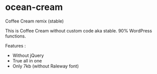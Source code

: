 # ocean-cream
Coffee Cream remix (stable)

This is Coffee Cream without custom code aka stable. 90% WordPress functions. 

Features :

- Without jQuery
- True all in one
- Only 7kb (without Raleway font)
